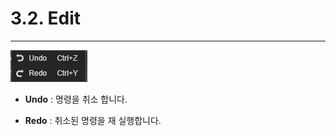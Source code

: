 # 3.2. Edit

---

![](/assets/edit_menu.png)

* **Undo** :  명령을 취소 합니다.

* **Redo** : 취소된 명령을 재 실행합니다.



